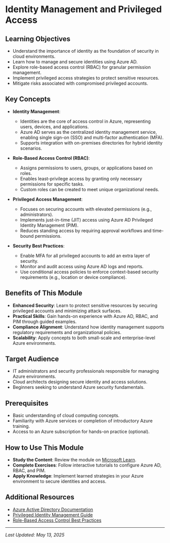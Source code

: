 # Identity Management and Privileged Access

## Learning Objectives
- Understand the importance of identity as the foundation of security in cloud environments.
- Learn how to manage and secure identities using Azure AD.
- Explore role-based access control (RBAC) for granular permission management.
- Implement privileged access strategies to protect sensitive resources.
- Mitigate risks associated with compromised privileged accounts.

## Key Concepts
- **Identity Management**:
  - Identities are the core of access control in Azure, representing users, devices, and applications.
  - Azure AD serves as the centralized identity management service, enabling single sign-on (SSO) and multi-factor authentication (MFA).
  - Supports integration with on-premises directories for hybrid identity scenarios.

- **Role-Based Access Control (RBAC)**:
  - Assigns permissions to users, groups, or applications based on roles.
  - Enables least-privilege access by granting only necessary permissions for specific tasks.
  - Custom roles can be created to meet unique organizational needs.

- **Privileged Access Management**:
  - Focuses on securing accounts with elevated permissions (e.g., administrators).
  - Implements just-in-time (JIT) access using Azure AD Privileged Identity Management (PIM).
  - Reduces standing access by requiring approval workflows and time-bound permissions.

- **Security Best Practices**:
  - Enable MFA for all privileged accounts to add an extra layer of security.
  - Monitor and audit access using Azure AD logs and reports.
  - Use conditional access policies to enforce context-based security requirements (e.g., location or device compliance).

## Benefits of This Module
- **Enhanced Security**: Learn to protect sensitive resources by securing privileged accounts and minimizing attack surfaces.
- **Practical Skills**: Gain hands-on experience with Azure AD, RBAC, and PIM through guided examples.
- **Compliance Alignment**: Understand how identity management supports regulatory requirements and organizational policies.
- **Scalability**: Apply concepts to both small-scale and enterprise-level Azure environments.

## Target Audience
- IT administrators and security professionals responsible for managing Azure environments.
- Cloud architects designing secure identity and access solutions.
- Beginners seeking to understand Azure security fundamentals.

## Prerequisites
- Basic understanding of cloud computing concepts.
- Familiarity with Azure services or completion of introductory Azure training.
- Access to an Azure subscription for hands-on practice (optional).

## How to Use This Module
- **Study the Content**: Review the module on [Microsoft Learn](https://learn.microsoft.com/en-us/training/modules/manage-security-controls-identity-access/2-identity-management-privileged-access).
- **Complete Exercises**: Follow interactive tutorials to configure Azure AD, RBAC, and PIM.
- **Apply Knowledge**: Implement learned strategies in your Azure environment to secure identities and access.

## Additional Resources
- [Azure Active Directory Documentation](https://learn.microsoft.com/en-us/azure/active-directory/)
- [Privileged Identity Management Guide](https://learn.microsoft.com/en-us/azure/active-directory/privileged-identity-management/)
- [Role-Based Access Control Best Practices](https://learn.microsoft.com/en-us/azure/role-based-access-control/)

---

*Last Updated: May 13, 2025*
